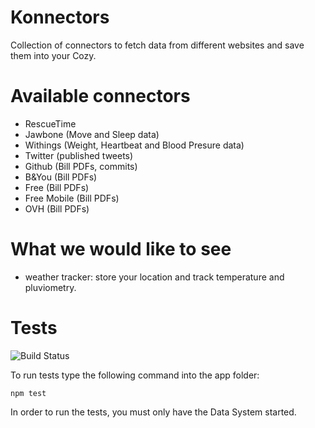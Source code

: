 # Konnectors

Collection of connectors to fetch data from different websites and save them
into your Cozy.

# Available connectors

* RescueTime
* Jawbone (Move and Sleep data)
* Withings (Weight, Heartbeat and Blood Presure data)
* Twitter (published tweets)
* Github (Bill PDFs, commits)
* B&You (Bill PDFs)
* Free (Bill PDFs)
* Free Mobile (Bill PDFs)
* OVH (Bill PDFs)

# What we would like to see

* weather tracker: store your location and track temperature and pluviometry.

# Tests

![Build
Status](https://travis-ci.org/cozy-labs/konnectors.png?branch=master)

To run tests type the following command into the app folder:

    npm test

In order to run the tests, you must only have the Data System started.
